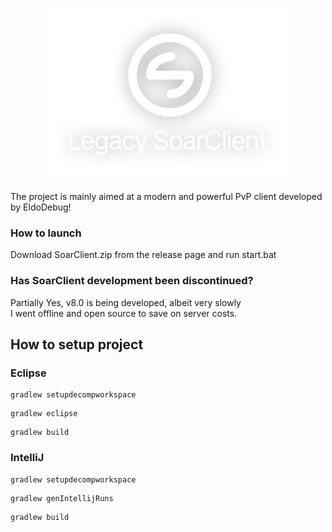 <p align="center">
  <img src="/.github/Resources/logo.png" alt="Legacy SoarClient">
</p>
The project is mainly aimed at a modern and powerful PvP client developed by EldoDebug!

### How to launch
Download SoarClient.zip from the release page and run start.bat

### Has SoarClient development been discontinued?
Partially Yes, v8.0 is being developed, albeit very slowly  
I went offline and open source to save on server costs.

## How to setup project
### Eclipse

```
gradlew setupdecompworkspace
```
```
gradlew eclipse
```
```
gradlew build
```

### IntelliJ
```
gradlew setupdecompworkspace
```
```
gradlew genIntellijRuns
```
```
gradlew build
```
